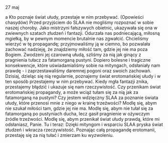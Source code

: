 27 maj

a
Kto poznaje świat ułudy, przestaje w nim przebywać.
(Opowieści chasydów)
 Przed przyjściem do SLAA nie mogliśmy rozpoznać w sobie naszej choroby. Jako mistrzyni fałszywych obietnic, ukazywała się ona w zwiewnych szatach złudzeń i fantazji. Odurzała nas podniecającą, miłosną mgiełką, by w pewnym momencie brutalnie nas zgwałcić. Chcieliśmy wierzyć w tę propagandę; przyjmowaliśmy ją w ciemno, bo pozwalała zachować nadzieję, że znajdziemy miłość tam, gdzie jej nie ma poza Bogiem. Zwodzeni jej czarowną ułudą, szliśmy za nią jak ginący z pragnienia tułacz za fatamorganą pustyni. Dopiero bolesne i tragiczne konsekwencje, które uświadamialiśmy sobie na mityngach, odsłaniały nam prawdę - i zaprzestawaliśmy daremnej pogoni oraz swoich zachowań. Dzisiaj, dzieląc się nią regularnie, poznajemy świat erotomańskiej ułudy i w ten sposób przestajemy w nim przebywać. Kiedy mgła fantazji znika, przestajemy błądzić i ukazuje się nam rzeczywistość.
 Czy przenikam świat erotomańskiej propagandy, a może wciąż tułam się za nią jak za fatamorganą na pustyni? Czy jestem wdzięczny SLAA za poznanie świata ułudy, które przenosi mnie z niego w krainę trzeźwości?
 Modlę się, abym nie szukał miłości tam, gdzie jej nie ma. Modlę się, abym nie tułał się za fatamorganą po pustyniach ducha, lecz gasił pragnienie w ożywczym źródle trzeźwości. Modlę się, abym przenikał świat ułudy prawdą, które mi odsłaniasz, Panie.
 Tu i teraz: Dzięki mityngom i wsparciu SLAA pryska świat złudzeń i wkracza rzeczywistość. Poznając całą propagandę erotomanii, przestaję się za nią tułać i zmierzam ku wyzwoleniu.
